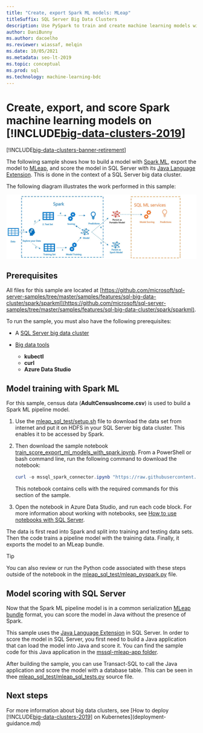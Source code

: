 ```yaml
---
title: "Create, export Spark ML models: MLeap"
titleSuffix: SQL Server Big Data Clusters
description: Use PySpark to train and create machine learning models with Spark on SQL Server Big Data Clusters. Export with MLeap, and then score the model with Java in SQL Server.
author: DaniBunny
ms.author: dacoelho
ms.reviewer: wiassaf, melqin
ms.date: 10/05/2021
ms.metadata: seo-lt-2019
ms.topic: conceptual
ms.prod: sql
ms.technology: machine-learning-bdc
---
```


# Create, export, and score Spark machine learning models on [!INCLUDE[big-data-clusters-2019](../includes/ssbigdataclusters-ss-nover.md)]

[!INCLUDE[big-data-clusters-banner-retirement](../includes/bdc-banner-retirement.md)]

The following sample shows how to build a model with [Spark ML](https://spark.apache.org/docs/latest/ml-guide.html), export the model to [MLeap](http://mleap-docs.combust.ml/), and score the model in SQL Server with its [Java Language Extension](../language-extensions/language-extensions-overview.md). This is done in the context of a SQL Server big data cluster.

The following diagram illustrates the work performed in this sample:

![Train score export with spark](./media/spark-create-machine-learning-model/train-score-export-with-spark.png)

## Prerequisites

All files for this sample are located at [https://github.com/microsoft/sql-server-samples/tree/master/samples/features/sql-big-data-cluster/spark/sparkml](https://github.com/microsoft/sql-server-samples/tree/master/samples/features/sql-big-data-cluster/spark/sparkml).

To run the sample, you must also have the following prerequisites:

- A [SQL Server big data cluster](deploy-get-started.md)

- [Big data tools](deploy-big-data-tools.md)
   - **kubectl**
   - **curl**
   - **Azure Data Studio**

## Model training with Spark ML

For this sample, census data (**AdultCensusIncome.csv**) is used to build a Spark ML pipeline model.

1. Use the [mleap_sql_test/setup.sh](https://github.com/microsoft/sql-server-samples/blob/master/samples/features/sql-big-data-cluster/spark/sparkml/mleap_sql_test/setup.sh) file to download the data set from internet and put it on HDFS in your SQL Server big data cluster. This enables it to be accessed by Spark.

1. Then download the sample notebook [train_score_export_ml_models_with_spark.ipynb](https://github.com/microsoft/sql-server-samples/blob/master/samples/features/sql-big-data-cluster/spark/sparkml/train_score_export_ml_models_with_spark.ipynb). From a PowerShell or bash command line, run the following command to download the notebook:

   ```PowerShell
   curl -o mssql_spark_connector.ipynb "https://raw.githubusercontent.com/microsoft/sql-server-samples/master/samples/features/sql-big-data-cluster/spark/sparkml/train_score_export_ml_models_with_spark.ipynb"
   ```

   This notebook contains cells with the required commands for this section of the sample.

1. Open the notebook in Azure Data Studio, and run each code block. For more information about working with notebooks, see [How to use notebooks with SQL Server](../azure-data-studio/notebooks/notebooks-guidance.md).

The data is first read into Spark and split into training and testing data sets. Then the code trains a pipeline model with the training data. Finally, it exports the model to an MLeap bundle.

> [!TIP]
> You can also review or run the Python code associated with these steps outside of the notebook in the [mleap_sql_test/mleap_pyspark.py](https://github.com/microsoft/sql-server-samples/blob/master/samples/features/sql-big-data-cluster/spark/sparkml/mleap_sql_test/mleap_pyspark.py) file.

## Model scoring with SQL Server

Now that the Spark ML pipeline model is in a common serialization [MLeap bundle](http://mleap-docs.combust.ml/core-concepts/mleap-bundles.html) format, you can score the model in Java without the presence of Spark.

This sample uses the [Java Language Extension](../language-extensions/language-extensions-overview.md) in SQL Server. In order to score the model in SQL Server, you first need to build a Java application that can load the model into Java and score it. You can find the sample code for this Java application in the [mssql-mleap-app folder](https://github.com/microsoft/sql-server-samples/blob/master/samples/features/sql-big-data-cluster/spark/sparkml/mssql-mleap-app).

After building the sample, you can use Transact-SQL to call the Java application and score the model with a database table. This can be seen in thee [mleap_sql_test/mleap_sql_tests.py](https://github.com/microsoft/sql-server-samples/blob/master/samples/features/sql-big-data-cluster/spark/sparkml/mleap_sql_test/mleap_sql_tests.py) source file.

## Next steps

For more information about big data clusters, see [How to deploy [!INCLUDE[big-data-clusters-2019](../includes/ssbigdataclusters-ss-nover.md)] on Kubernetes](deployment-guidance.md)